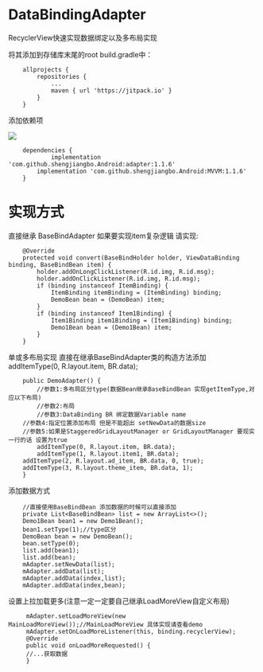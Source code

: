 # DataBindingAdapter
  RecyclerView快速实现数据绑定以及多布局实现
  
  将其添加到存储库末尾的root build.gradle中：
  
```
	allprojects {
		repositories {
			...
			maven { url 'https://jitpack.io' }
		}
	}
```

  添加依赖项
  
  [![](https://jitpack.io/v/shengjiangbo/DataBindingAdapter.svg)](https://jitpack.io/#shengjiangbo/DataBindingAdapter)
  
```
	dependencies {
	        implementation 'com.github.shengjiangbo.Android:adapter:1.1.6'
		implementation 'com.github.shengjiangbo.Android:MVVM:1.1.6'
	}
```

# 实现方式
  直接继承 BaseBindAdapter
  如果要实现item复杂逻辑 请实现:
     
```
    @Override
    protected void convert(BaseBindHolder holder, ViewDataBinding binding, BaseBindBean item) {
        holder.addOnLongClickListener(R.id.img, R.id.msg);
        holder.addOnClickListener(R.id.img, R.id.msg);
        if (binding instanceof ItemBinding) {
            ItemBinding itemBinding = (ItemBinding) binding;
            DemoBean bean = (DemoBean) item;
        }
        if (binding instanceof Item1Binding) {
            Item1Binding item1Binding = (Item1Binding) binding;
            Demo1Bean bean = (Demo1Bean) item;
        }
    }
```
    
  单或多布局实现 直接在继承BaseBindAdapter类的构造方法添加 addItemType(0, R.layout.item, BR.data);
    
```
    public DemoAdapter() {
        //参数1:多布局区分type(数据Bean继承BaseBindBean 实现getItemType,对应以下布局)
        //参数2:布局
        //参数3:DataBinding BR 绑定数据Variable name
	//参数4:指定位置添加布局 但是不能超出 setNewData的数据size 
	//参数5:如果是StaggeredGridLayoutManager or GridLayoutManager 要现实一行的话 设置为true
        addItemType(0, R.layout.item, BR.data);
        addItemType(1, R.layout.item1, BR.data);
	addItemType(2, R.layout.ad_item, BR.data, 0, true);
	addItemType(3, R.layout.theme_item, BR.data, 1);
    }
```

  添加数据方式
    
```
    //直接使用BaseBindBean 添加数据的时候可以直接添加
    private List<BaseBindBean> list = new ArrayList<>();
    Demo1Bean bean1 = new Demo1Bean();
    bean1.setType(1);//type区分
    DemoBean bean = new DemoBean();
    bean.setType(0);
    list.add(bean1);
    list.add(bean);
    mAdapter.setNewData(list);
    mAdapter.addData(list);
    mAdapter.addData(index,list);
    mAdapter.addData(index,bean);
```

  设置上拉加载更多(注意一定一定要自己继承LoadMoreView自定义布局)
    
```
     mAdapter.setLoadMoreView(new MainLoadMoreView());//MainLoadMoreView 具体实现请查看demo
     mAdapter.setOnLoadMoreListener(this, binding.recyclerView);
     @Override
     public void onLoadMoreRequested() {
     //...获取数据
     }
```
